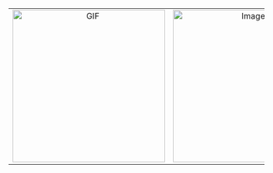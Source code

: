 <table>
  <tr>
    <td align="center">
      <img src="https://github.com/user-attachments/assets/dd041ed5-d03c-4909-802e-e1fc17468754" alt="GIF" width="300">
    </td>
    <td align="center">
      <img src="https://github.com/user-attachments/assets/1a1a4514-b2f9-49ce-8681-d0f5c73f6fcb" alt="Image" width="300">
    </td>
  </tr>
</table>
